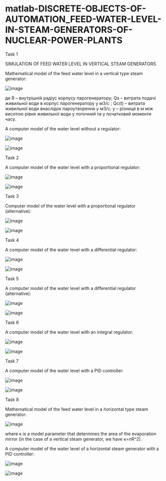 # matlab-DISCRETE-OBJECTS-OF-AUTOMATION_FEED-WATER-LEVEL-IN-STEAM-GENERATORS-OF-NUCLEAR-POWER-PLANTS


Task 1

SIMULATION OF FEED WATER LEVEL IN VERTICAL STEAM GENERATORS

Mathematical model of the feed water level in a vertical type steam generator:

![image](https://github.com/IlAnP7L24/matlab-DISCRETE-OBJECTS-OF-AUTOMATION_FEED-WATER-LEVEL-IN-STEAM-GENERATORS-OF-NUCLEAR-POWER-PLANTS/assets/158156829/6253d8a7-0bf8-434a-8e6d-0de8b034335d)

де R – внутрішній радіус корпусу парогенератору; 
Qs – витрата подачі живильної води в корпус парогенератору у м3/с ; 
Qc(t) – витрата живильної води внаслідок пароутворення у м3/с; 
y – різниця в м між висотою рівня живильної води у поточний та у початковий моменти часу.

A computer model of the water level without a regulator:

![image](https://github.com/IlAnP7L24/matlab-DISCRETE-OBJECTS-OF-AUTOMATION_FEED-WATER-LEVEL-IN-STEAM-GENERATORS-OF-NUCLEAR-POWER-PLANTS/assets/158156829/ed5a3a59-21a8-413d-8ab8-96028fa75c71)

![image](https://github.com/IlAnP7L24/matlab-DISCRETE-OBJECTS-OF-AUTOMATION_FEED-WATER-LEVEL-IN-STEAM-GENERATORS-OF-NUCLEAR-POWER-PLANTS/assets/158156829/c89c254c-46f4-4625-9aff-a6cf95e42493)


Task 2

A computer model of the water level with a proportional regulator:

![image](https://github.com/IlAnP7L24/matlab-DISCRETE-OBJECTS-OF-AUTOMATION_FEED-WATER-LEVEL-IN-STEAM-GENERATORS-OF-NUCLEAR-POWER-PLANTS/assets/158156829/b61b314a-3f3a-43ca-a64e-f6c9cf7a2f34)

![image](https://github.com/IlAnP7L24/matlab-DISCRETE-OBJECTS-OF-AUTOMATION_FEED-WATER-LEVEL-IN-STEAM-GENERATORS-OF-NUCLEAR-POWER-PLANTS/assets/158156829/8c1db02e-04fc-49bd-972c-438e855fb0c5)


Task 3

Computer model of the water level with a proportional regulator (alternative):

![image](https://github.com/IlAnP7L24/matlab-DISCRETE-OBJECTS-OF-AUTOMATION_FEED-WATER-LEVEL-IN-STEAM-GENERATORS-OF-NUCLEAR-POWER-PLANTS/assets/158156829/ed94ab85-5826-45a9-8783-ef805b9e0894)

![image](https://github.com/IlAnP7L24/matlab-DISCRETE-OBJECTS-OF-AUTOMATION_FEED-WATER-LEVEL-IN-STEAM-GENERATORS-OF-NUCLEAR-POWER-PLANTS/assets/158156829/f681dbe7-7fa3-479f-ad9c-194a5f40bbbe)


Task 4

A computer model of the water level with a differential regulator:

![image](https://github.com/IlAnP7L24/matlab-DISCRETE-OBJECTS-OF-AUTOMATION_FEED-WATER-LEVEL-IN-STEAM-GENERATORS-OF-NUCLEAR-POWER-PLANTS/assets/158156829/ae348a08-f968-48fb-8d93-312b71c03b2b)

![image](https://github.com/IlAnP7L24/matlab-DISCRETE-OBJECTS-OF-AUTOMATION_FEED-WATER-LEVEL-IN-STEAM-GENERATORS-OF-NUCLEAR-POWER-PLANTS/assets/158156829/109846de-5ecf-44f3-85c6-0f76512c5e60)


Task 5

A computer model of the water level with a differential regulator (alternative):

![image](https://github.com/IlAnP7L24/matlab-DISCRETE-OBJECTS-OF-AUTOMATION_FEED-WATER-LEVEL-IN-STEAM-GENERATORS-OF-NUCLEAR-POWER-PLANTS/assets/158156829/39f69b17-d19a-4905-905b-ae364a5cf988)

![image](https://github.com/IlAnP7L24/matlab-DISCRETE-OBJECTS-OF-AUTOMATION_FEED-WATER-LEVEL-IN-STEAM-GENERATORS-OF-NUCLEAR-POWER-PLANTS/assets/158156829/33e31fb0-569f-4b73-8cbf-244f998ecfd2)


Task 6

A computer model of the water level with an integral regulator:

![image](https://github.com/IlAnP7L24/matlab-DISCRETE-OBJECTS-OF-AUTOMATION_FEED-WATER-LEVEL-IN-STEAM-GENERATORS-OF-NUCLEAR-POWER-PLANTS/assets/158156829/fc087a28-d2e4-4018-92c6-9f5f6c1be276)

![image](https://github.com/IlAnP7L24/matlab-DISCRETE-OBJECTS-OF-AUTOMATION_FEED-WATER-LEVEL-IN-STEAM-GENERATORS-OF-NUCLEAR-POWER-PLANTS/assets/158156829/8130a751-ff92-48f8-a188-1961f3f3e339)


Task 7

A computer model of the water level with a PID controller:

![image](https://github.com/IlAnP7L24/matlab-DISCRETE-OBJECTS-OF-AUTOMATION_FEED-WATER-LEVEL-IN-STEAM-GENERATORS-OF-NUCLEAR-POWER-PLANTS/assets/158156829/731aa54b-8640-48d8-a5fa-4060d9904e3c)

![image](https://github.com/IlAnP7L24/matlab-DISCRETE-OBJECTS-OF-AUTOMATION_FEED-WATER-LEVEL-IN-STEAM-GENERATORS-OF-NUCLEAR-POWER-PLANTS/assets/158156829/ef791e90-8d2e-4b76-a5f5-5d4dcd8c8e5b)


Task 8

Mathematical model of the feed water level in a horizontal type steam generator: 

![image](https://github.com/IlAnP7L24/matlab-DISCRETE-OBJECTS-OF-AUTOMATION_FEED-WATER-LEVEL-IN-STEAM-GENERATORS-OF-NUCLEAR-POWER-PLANTS/assets/158156829/0fbcfbf4-4a23-47f6-b2f5-b6a7998f50a0)

where к is a model parameter that determines the area of ​​the evaporation mirror (in the case of a vertical steam generator, we have к=пR^2).

A computer model of the water level of a horizontal steam generator with a PID controller:

![image](https://github.com/IlAnP7L24/matlab-DISCRETE-OBJECTS-OF-AUTOMATION_FEED-WATER-LEVEL-IN-STEAM-GENERATORS-OF-NUCLEAR-POWER-PLANTS/assets/158156829/fd6766a8-d4f2-4da4-9413-2a64941e78c1)

![image](https://github.com/IlAnP7L24/matlab-DISCRETE-OBJECTS-OF-AUTOMATION_FEED-WATER-LEVEL-IN-STEAM-GENERATORS-OF-NUCLEAR-POWER-PLANTS/assets/158156829/27abbba0-9f9d-4189-b22a-877630fc0a87)
